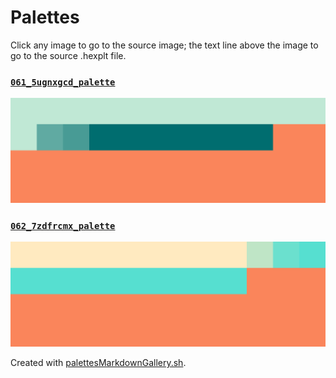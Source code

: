 # Palettes

Click any image to go to the source image; the text line above the image to go to the source .hexplt file.

### [`061_5ugnxgcd_palette`](061_5ugnxgcd_palette.hexplt)

[ ![061_5ugnxgcd_palette.png](061_5ugnxgcd_palette.png) ](061_5ugnxgcd_palette.png)

### [`062_7zdfrcmx_palette`](062_7zdfrcmx_palette.hexplt)

[ ![062_7zdfrcmx_palette.png](062_7zdfrcmx_palette.png) ](062_7zdfrcmx_palette.png)

Created with [palettesMarkdownGallery.sh](https://github.com/earthbound19/_ebDev/blob/master/scripts/imgAndVideo/palettesMarkdownGallery.sh).